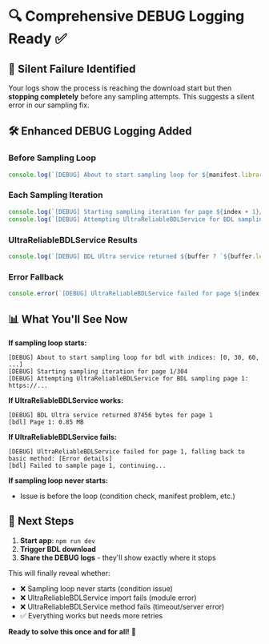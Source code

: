 # 🔍 Comprehensive DEBUG Logging Ready ✅

## 🚨 **Silent Failure Identified**
Your logs show the process is reaching the download start but then **stopping completely** before any sampling attempts. This suggests a silent error in our sampling fix.

## 🛠️ **Enhanced DEBUG Logging Added**

### **Before Sampling Loop**
```typescript
console.log(`[DEBUG] About to start sampling loop for ${manifest.library} with indices:`, uniqueIndices);
```

### **Each Sampling Iteration**  
```typescript
console.log(`[DEBUG] Starting sampling iteration for page ${index + 1}/${totalPages}`);
console.log(`[DEBUG] Attempting UltraReliableBDLService for BDL sampling page ${index + 1}: ${pageUrl}`);
```

### **UltraReliableBDLService Results**
```typescript
console.log(`[DEBUG] BDL Ultra service returned ${buffer ? `${buffer.length} bytes` : 'null'} for page ${index + 1}`);
```

### **Error Fallback**
```typescript
console.error(`[DEBUG] UltraReliableBDLService failed for page ${index + 1}, falling back to basic method:`, ultraError);
```

## 📊 **What You'll See Now**

**If sampling loop starts:**
```
[DEBUG] About to start sampling loop for bdl with indices: [0, 30, 60, ...]
[DEBUG] Starting sampling iteration for page 1/304
[DEBUG] Attempting UltraReliableBDLService for BDL sampling page 1: https://...
```

**If UltraReliableBDLService works:**
```
[DEBUG] BDL Ultra service returned 87456 bytes for page 1
[bdl] Page 1: 0.85 MB
```

**If UltraReliableBDLService fails:**
```
[DEBUG] UltraReliableBDLService failed for page 1, falling back to basic method: [Error details]
[bdl] Failed to sample page 1, continuing...
```

**If sampling loop never starts:**
- Issue is before the loop (condition check, manifest problem, etc.)

## 🎯 **Next Steps**
1. **Start app**: `npm run dev`
2. **Trigger BDL download** 
3. **Share the DEBUG logs** - they'll show exactly where it stops

This will finally reveal whether:
- ❌ Sampling loop never starts (condition issue)
- ❌ UltraReliableBDLService import fails (module error)
- ❌ UltraReliableBDLService method fails (timeout/server error)
- ✅ Everything works but needs more retries

**Ready to solve this once and for all!** 🚀